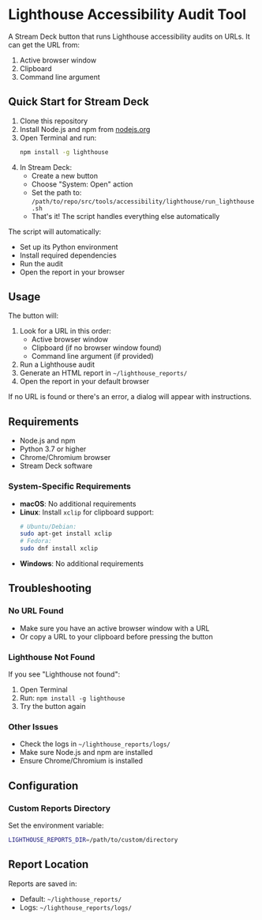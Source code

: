 # Lighthouse Accessibility Audit Tool

A Stream Deck button that runs Lighthouse accessibility audits on URLs. It can get the URL from:
1. Active browser window
2. Clipboard
3. Command line argument

## Quick Start for Stream Deck

1. Clone this repository
2. Install Node.js and npm from [nodejs.org](https://nodejs.org)
3. Open Terminal and run:
   ```bash
   npm install -g lighthouse
   ```
4. In Stream Deck:
   - Create a new button
   - Choose "System: Open" action
   - Set the path to: `/path/to/repo/src/tools/accessibility/lighthouse/run_lighthouse.sh`
   - That's it! The script handles everything else automatically

The script will automatically:
- Set up its Python environment
- Install required dependencies
- Run the audit
- Open the report in your browser

## Usage

The button will:
1. Look for a URL in this order:
   - Active browser window
   - Clipboard (if no browser window found)
   - Command line argument (if provided)
2. Run a Lighthouse audit
3. Generate an HTML report in `~/lighthouse_reports/`
4. Open the report in your default browser

If no URL is found or there's an error, a dialog will appear with instructions.

## Requirements

- Node.js and npm
- Python 3.7 or higher
- Chrome/Chromium browser
- Stream Deck software

### System-Specific Requirements

- **macOS**: No additional requirements
- **Linux**: Install `xclip` for clipboard support:
  ```bash
  # Ubuntu/Debian:
  sudo apt-get install xclip
  # Fedora:
  sudo dnf install xclip
  ```
- **Windows**: No additional requirements

## Troubleshooting

### No URL Found
- Make sure you have an active browser window with a URL
- Or copy a URL to your clipboard before pressing the button

### Lighthouse Not Found
If you see "Lighthouse not found":
1. Open Terminal
2. Run: `npm install -g lighthouse`
3. Try the button again

### Other Issues
- Check the logs in `~/lighthouse_reports/logs/`
- Make sure Node.js and npm are installed
- Ensure Chrome/Chromium is installed

## Configuration

### Custom Reports Directory
Set the environment variable:
```bash
LIGHTHOUSE_REPORTS_DIR=/path/to/custom/directory
```

## Report Location

Reports are saved in:
- Default: `~/lighthouse_reports/`
- Logs: `~/lighthouse_reports/logs/` 